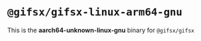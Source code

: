 # `@gifsx/gifsx-linux-arm64-gnu`

This is the **aarch64-unknown-linux-gnu** binary for `@gifsx/gifsx`
